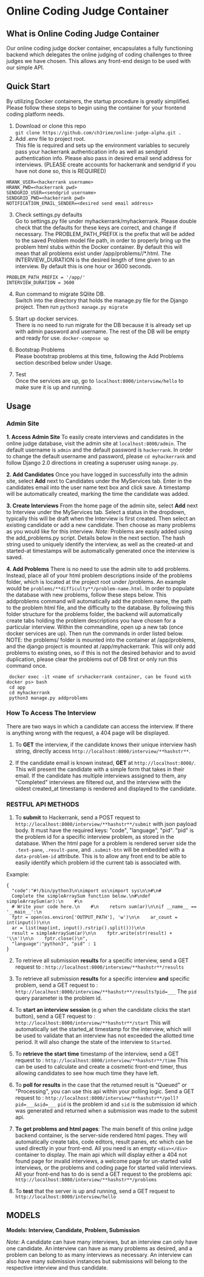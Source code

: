 # Online Coding Judge Container
## What is Online Coding Judge Container
Our online coding judge docker container, encapsulates a fully functioning backend which delegates the online judging of coding challenges to three judges we have chosen. This allows any front-end design to be used with our simple API.

## Quick Start 
By utilizing Docker containers, the startup procedure is greatly simplified. 
Please follow these steps to begin using the container for your frontend coding platform needs. 

 1. Download or clone this repo </br>
  `git clone https://github.com/ch3riee/online-judge-alpha.git .`
 2. Add .env file to project root. </br>
 This file is required and sets up the environment variables to securely pass your hackerrank authentication info as well as sendgrid authentication info. Please also pass in desired email send address for interviews. (PLEASE create accounts for hackerrank and sendgrid if you have not done so, this is REQUIRED)
  ```
  HRANK_USER=<hackerrank username>
  HRANK_PWD=<hackerrank pwd>
  SENDGRID_USER=<sendgrid username>
  SENDGRID_PWD=<hackerrank pwd>
  NOTIFICATION_EMAIL_SENDER=<desired send email address>

  ```
 3. Check settings.py defaults </br>
 Go to settings.py file under myhackerrank/myhackerrank. Please double check that the defaults for these keys are correct, and change if necessary. The PROBLEM_PATH_PREFIX is the prefix that will be added to the saved Problem model file path, in order to properly bring up the problem html stubs within the Docker container. By default this will mean that all problems exist under /app/problems/<difficulty>/*.html. The INTERVIEW_DURATION is the desired length of time given to an interview. By default this is one hour or 3600 seconds.
 ```
 PROBLEM_PATH_PREFIX = '/app/'
 INTERVIEW_DURATION = 3600 
 ```
 4. Run command to migrate SQlite DB. </br>
 Switch into the directory that holds the manage.py file for the Django project. Then run
 `python3 manage.py migrate`
 
 5. Start up docker services.</br>
  There is no need to run migrate for the DB because it is already set up with admin password and username. The rest of the DB   will be empty and ready for use.
   `docker-compose up`
 6. Bootstrap Problems </br>
   Please bootstrap problems at this time, following the Add Problems section described below under Usage.
 7. Test </br>
    Once the services are up, go to `localhost:8000/interview/hello`  to make sure it is up and running.
    
## Usage

### Admin Site
**1. Access Admin Site**
To easily create interviews and candidates in the online judge database, visit the admin site at `localhost:8000/admin`.  The default username is `admin` and the default password is `hackerrank`. In order to change the default username and password, please `cd myhackerrank` and follow Django 2.0 directions in creating a superuser using `manage.py`. 

**2. Add Candidates**
Once you have logged in successfully into the admin site, select **Add** next to Candidates under the MyServices tab.  Enter in the candidates email into the user name text box and click save. A timestamp will be automatically created, marking the time the candidate was added. 

**3. Create Interviews**
From the home page of the admin site, select  **Add** next to Interview under the MyServices tab. Select a status in the dropdown, typically this will be draft when the Interview is first created. Then select an existing candidate or add a new candidate. Then choose as many problems as you would like for this interview. *Note:* Problems are easily added using the add_problems.py script. Details below in the next section. The hash string used to uniquely identify the interview, as well as the created-at and started-at timestamps will be automatically generated once the interview is saved.

**4. Add Problems**
There is no need to use the admin site to add problems. Instead, place all of your html problem descriptions inside of the problems folder, which is located at the project root under /problems. An example would be `problems/**difficulty**/problem-name.html`. In order to populate the database with new problems, follow these steps below. This addproblems command will automatically add the problem name, the path to the problem html file, and the difficulty to the database. By following this folder structure for the problems folder, the backend will automatically create tabs holding the problem descriptions you have chosen for a particular interview. Within the commandline, open up a new tab (once docker services are up). Then run the commands in order listed below.  NOTE: the problems/ folder is mounted into the container at /app/problems, and the django project is mounted at /app/myhackerrank. This will only add problems to existing ones, so if this is not the desired behavior and to avoid duplication, please clear the problems out of DB first or only run this command once.
   ```
    docker exec -it <name of srvhackerrank container, can be found with docker ps> bash
    cd app
    cd myhackerrank
    python3 manage.py addproblems
   ```

### How To Access The Interview 
There are two ways in which a candidate can access the interview. If there is anything wrong with the request, a 404 page will be displayed.
1) To **GET** the interview, if the candidate knows their unique interview hash string, directly access `http://localhost:8000/interview/**hashstr**`.

2) If the candidate email is known instead, **GET** at `http://localhost:8000/`. This will present the candidate with a simple form that takes in their email. If the candidate has multiple interviews assigned to them, any "Completed" interviews are filtered out, and the interview with the oldest created_at timestamp is rendered and displayed to the candidate. 

### RESTFUL API METHODS
1) To **submit** to Hackerrank, send a POST request to `http://localhost:8000/interview/**hashstr**/submit` with json payload body.  It must have the required keys: "code", "language", "pid". "pid" is the problem id for a specific interview problem, as stored in the database. When the html page for a problem is rendered server side  the `.text-pane`, `.result-pane`, and `.submit-btn` will be embedded with a `data-problem-id` attribute. This is to allow  any front end to be able to easily identify which problem id the current tab is associated with. 

Example: 
  ```
  { 
    "code":"#!/bin/python3\n\nimport os\nimport sys\n\n#\n# 
    Complete the simpleArraySum function below.\n#\ndef simpleArraySum(ar):\n    #\n   
    # Write your code here.\n    #\n    return sum(ar)\n\nif __name__ == '__main__':\n    
    fptr = open(os.environ['OUTPUT_PATH'], 'w')\n\n    ar_count = int(input())\n\n    
    ar = list(map(int, input().rstrip().split()))\n\n  
    result = simpleArraySum(ar)\n\n    fptr.write(str(result) + '\\n')\n\n    fptr.close()\n",
    "language":"python3", "pid" : 1
  }
  ```

2) To retrieve all submission **results** for a specific interview, send a GET request to :
`http://localhost:8000/interview/**hashstr**/results`

3) To retrieve all submission **results** for a specific interview **and** specific problem, send a GET request to :
`http://localhost:8000/interview/**hashstr**/results?pid=___`
The `pid` query parameter is the problem id.

4) To **start an interview session**  (e.g when the candidate clicks the start button), send a GET request to :
`http://localhost:8000/interview/**hashstr**/start`
This will automatically set the started_at timestamp for the interview, which will be used to validate that an interview has not exceeded the allotted time period. It will also change the state of the interview to `Started`.

5) To **retrieve the start time** timestamp of the interview, send a GET request to :
`http://localhost:8000/interview/**hashstr**/time`
This can be used to calculate and create a cosmetic front-end timer, thus allowing candidates to see how much time they have left.

6) To **poll for results** in the case that the returned result is "Queued" or "Processing", you can use this api within your polling logic. Send a GET request to :
`http://localhost:8000/interview/**hashstr**/poll?pid=___&sid=___`
`pid` is the  problem id and `sid` is the submission id which was generated and returned when a submission was made to the submit api.

7) **To get problems and html pages**: The main benefit of this online judge backend container, is the server-side rendered html pages. They will automatically create tabs, code editors, result panes,  etc which can be used directly in your front-end. All you need is an empty `<div></div>` container to display. The main api which will display either a 404 not found page for invalid interviews, a welcome page for un-started valid interviews, or the problems and coding page for started valid interviews. All your front-end has to do is send a GET request to the problems api:
`http://localhost:8000/interview/**hashstr**/problems`

8) To **test** that the server is up and running, send a GET request to
`http://localhost:8000/interview/hello`

## MODELS
 **Models: Interview, Candidate, Problem, Submission**
 
*Note:* A candidate can have many interviews, but an interview can only have one candidate. An interview can have as many problems as desired, and a problem can belong to as many interviews as necessary. An interview can also have many submission instances but submissions will belong to the respective interview and thus candidate.

